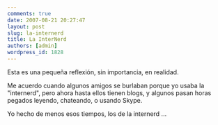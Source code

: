 ```yaml
---
comments: true
date: 2007-08-21 20:27:47
layout: post
slug: la-internerd
title: La InterNerd
authors: [admin]
wordpress_id: 1828
---
```


Esta es una pequeña reflexión, sin importancia, en realidad.

Me acuerdo cuando algunos amigos se burlaban porque yo usaba la "internerd", pero ahora hasta ellos tienen blogs, y algunos pasan horas pegados leyendo, chateando, o usando Skype.

Yo hecho de menos esos tiempos, los de la internerd ...
